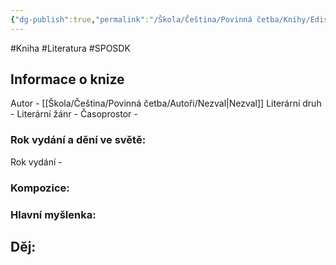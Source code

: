 ```yaml
---
{"dg-publish":true,"permalink":"/Škola/Čeština/Povinná četba/Knihy/Edison/","created":"2023-11-28T12:00:36.361+01:00","updated":"2024-03-13T18:28:09.785+01:00"}
---
```


#Kniha #Literatura #SPOSDK
## Informace o knize
Autor - [[Škola/Čeština/Povinná četba/Autoři/Nezval\|Nezval]]
Literární druh - 
Literární žánr - 
Časoprostor -
### Rok vydání a dění ve světě:
Rok vydání -
### Kompozice: 

### Hlavní myšlenka:

## Děj: